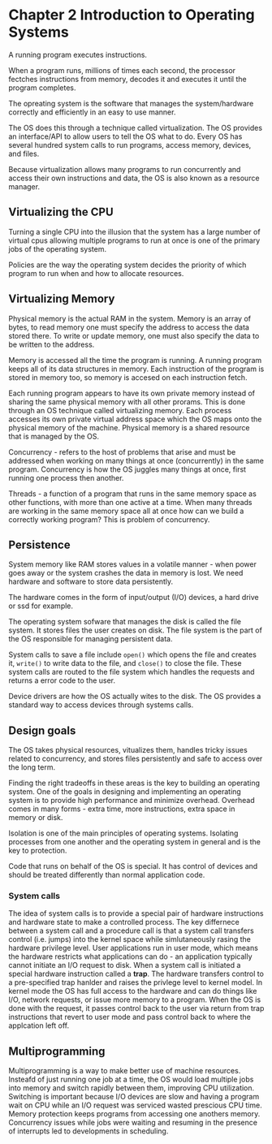 # Chapter 2 Introduction to Operating Systems

A running program executes instructions.

When a program runs, millions of times each second, the processor fectches instructions from memory, decodes it and executes it until the program completes.

The opreating system is the software that manages the system/hardware correctly and efficiently in an easy to use manner.

The OS does this through a technique called virtualization. The OS provides an interface/API to allow users to tell the OS what to do. Every OS has several hundred system calls  to run programs, access memory, devices, and files.

Because virtualization allows many programs to run concurrently and access their own instructions and data, the OS is also known as a resource manager.

## Virtualizing the CPU

Turning a single CPU into the illusion that the system has a large number of virtual cpus allowing multiple programs to run at once is one of the primary jobs of the operating system.

Policies are the way the operating system decides the priority of which program to run when and how to allocate resources.

## Virtualizing Memory

Physical memory is the actual RAM in the system. Memory is an array of bytes, to read memory one must specify the address to access the data stored there. To write or update memory, one must also specify the data to be written to the address.

Memory is accessed all the time the program is running. A running program keeps all of its data structures in memory. Each instruction of the program is stored in memory too, so memory is accesed on each instruction fetch.

Each running program appears to have its own private memory instead of sharing the same physical memory with all other prorams. This is done through an OS technique called virtualizing memory. Each process accesses its own private virtual address space which the OS maps onto the physical memory of the machine. Physical memory is a shared resource that is managed by the OS.

Concurrency - refers to the host of problems that arise and must be addressed when working on many things at once (concurrently) in the same program. Concurrency is how the OS juggles many things at once, first running one process then another.

Threads - a function of a program that runs in the same memory space as other functions, with more than one active at a time. When many threads are working in the same memory space all at once how can we build a correctly working program?  This is problem of concurrency.

## Persistence

System memory like RAM stores values in a volatile manner - when power goes away or the system crashes the data in memory is lost. We need hardware and software to store data persistently.

The hardware comes in the form of input/output (I/O) devices, a hard drive or ssd for example.

The operating system sofware that manages the disk is called the file system. It stores files the user creates on disk. The file system is the part of the OS responsible for managing persistent data.

System calls to save a file include `open()` which opens the file and creates it, `write()` to write data to the file, and `close()` to close the file. These system calls are routed to the file system which handles the requests and returns a error code to the user.

Device drivers are how the OS actually wites to the disk. The OS provides a standard way to access devices through systems calls.

## Design goals

The OS takes physical resources, vitualizes them, handles tricky issues related to concurrency, and stores files persistently and safe to access over the long term.

Finding the right tradeoffs in these areas is the key to building an operating system. One of the goals in designing and implementing an operating system is to provide high performance and minimize overhead. Overhead comes in many forms - extra time, more instructions, extra space in memory or disk.

Isolation is one of the main principles of operating systems. Isolating processes from one another and the operating system in general and is the key to protection.

Code that runs on behalf of the OS is special. It has control of devices and should be treated differently than normal application code.

### System calls

The idea of system calls is to provide a special pair of hardware instructions and hardware state to make a controlled process. The key differnece between a system call and a procedure call is that a system call transfers control (i.e. jumps) into the kernel space while simlutaneously rasing the hardware privilege level. User applications run in user mode, which means the hardware restricts what applications can do - an application typically cannot initiate an I/O request to disk.  When a system call is initiated a special hardware instruction called a **trap**.  The hardware transfers control to a pre-specified trap hanlder and raises the privlege level to kernel model. In kernel mode the OS has full access to the hardware and can do things like I/O, network requests, or issue more memory to a program. When the OS is done with the request, it passes control back to the user via return from trap instructions that revert to user mode and pass control back to where the applcation left off. 

## Multiprogramming

Multiprogramming is a way to make better use of machine resources. Insteafd of just running one job at a time, the OS would load multiple jobs into memory and switch rapidly between them, improving CPU utilization. Switching is important because I/O devices are slow and having a program wait on CPU while an I/O request was serviced wasted prescious CPU time.  Memory protection keeps programs from accessing one anothers memory. Concurrency issues while jobs were waiting and resuming in the presence of interrupts led to developments in scheduling.
 

